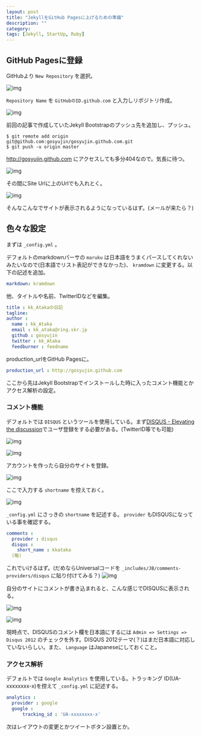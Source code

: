 ```yaml
---
layout: post
title: "JekyllをGitHub Pagesに上げるための準備"
description: ""
category: 
tags: [Jekyll, StartUp, Ruby]
---
```


## GitHub Pagesに登録

GitHubより `New Repository` を選択。

![img](/static/images/2012-09-20/2012-09-20-1.jpg)

`Repository Name` を `GitHubのID.github.com` と入力しリポジトリ作成。

![img](/static/images/2012-09-20/2012-09-20-2.jpg)

前回の記事で作成していたJekyll Bootstrapのプッシュ先を追加し、プッシュ。

```console
$ git remote add origin git@github.com:gosyujin/gosyujin.github.com.git
$ git push -u origin master
```

http://gosyujin.github.com にアクセスしても多分404なので。気長に待つ。

![img](/static/images/2012-09-20/2012-09-20-3.jpg)

その間にSite Urlに上のUrlでも入れとく。

![img](/static/images/2012-09-20/2012-09-20-4.jpg)

そんなこんなでサイトが表示されるようになっているはず。(メールが来たら？)

## 色々な設定

まずは `_config.yml` 。

デフォルトのmarkdownパーサの `maruku` は日本語をうまくパースしてくれないみたいなので(日本語でリスト表記ができなかった)、 `kramdown` に変更する。以下の記述を追加。

```yaml
markdown: kramdown
```

他、タイトルや名前、TwitterIDなどを編集。

```yaml
title : kk_Atakaの日記
tagline: 
author :
  name : kk_Ataka
  email : kk_ataka@ring.skr.jp
  github : gosyujin
  twitter : kk_Ataka
  feedburner : feedname
```

production_urlをGitHub Pagesに。

```yaml
production_url : http://gosyujin.github.com
```

ここから先はJekyll Bootstrapでインストールした時に入ったコメント機能とかアクセス解析の設定。

### コメント機能

デフォルトでは `DISQUS` というツールを使用している。まず[DISQUS - Elevating the discussion](http://disqus.com/)でユーザ登録をする必要がある。(TwitterID等でも可能)

![img](/static/images/2012-09-20/2012-09-20-5.jpg)

![img](/static/images/2012-09-20/2012-09-20-6.jpg)

アカウントを作ったら自分のサイトを登録。

![img](/static/images/2012-09-20/2012-09-20-7.jpg)

ここで入力する `shortname` を控えておく。

![img](/static/images/2012-09-20/2012-09-20-8.jpg)

`_config.yml` にさっきの `shortname` を記述する。 `provider` もDISQUSになっている事を確認する。

```yaml
comments :
  provider : disqus
  disqus :
    short_name : kkataka
  (略)
```

これでいけるはず。(だめならUniversalコードを `_includes/JB/comments-providers/disqus` に貼り付けてみる？)
![img](/static/images/2012-09-20/2012-09-20-9.jpg)

自分のサイトにコメントが書き込まれると、こんな感じでDISQUSに表示される。

![img](/static/images/2012-09-20/2012-09-20-10.jpg)

![img](/static/images/2012-09-20/2012-09-20-11.jpg)

現時点で、DISQUSのコメント欄を日本語にするには `Admin => Settings => Disqus 2012` のチェックを外す。DISQUS 2012テーマ(？)はまだ日本語に対応していないらしい。また、 `Language` はJapaneseにしておくこと。

### アクセス解析

デフォルトでは `Google Analytics` を使用している。トラッキング ID(UA-xxxxxxxx-x)を控えて `_config.yml` に記述する。

```yaml
analytics :
  provider : google
  google :
      tracking_id : 'UA-xxxxxxxx-x'
```

次はレイアウトの変更とかツイートボタン設置とか。
